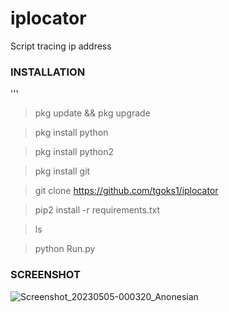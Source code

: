 # iplocator

Script tracing ip address

### INSTALLATION
'''
> pkg update && pkg upgrade

> pkg install python

>pkg install python2

> pkg install git

> git clone https://github.com/tgoks1/iplocator 

> pip2 install -r requirements.txt

>ls

>python Run.py

### SCREENSHOT

![Screenshot_20230505-000320_Anonesian](https://user-images.githubusercontent.com/124646276/236379871-10784986-d53b-4962-9fc2-de36d4769dd2.jpg)

